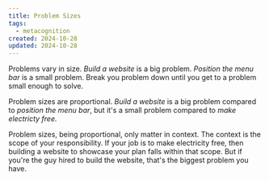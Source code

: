 ```yaml
---
title: Problem Sizes
tags:
  - metacognition
created: 2024-10-28
updated: 2024-10-28
---
```

Problems vary in size. *Build a website* is a big problem. *Position the menu bar* is a small problem. Break you problem down until you get to a problem small enough to solve.

Problem sizes are proportional. *Build a website* is a big problem compared to *position the menu bar*, but it's a small problem compared to *make electricty free.*

Problem sizes, being proportional, only matter in context. The context is the scope of your responsibility. If your job is to make electricity free, then building a website to showcase your plan falls within that scope. But if you're the guy hired to build the website, that's the biggest problem you have.